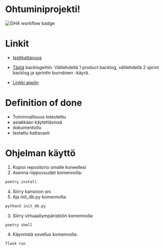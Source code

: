 # Ohtuminiprojekti!

![GHA workflow badge](https://github.com/jyrikangas/ohtuminiprojekti/workflows/CI/badge.svg)

# Linkit 

- [testikattavuus](https://app.codecov.io/gh/jyrikangas/ohtuminiprojekti)
- [Tästä](https://helsinkifi-my.sharepoint.com/:x:/g/personal/kajy_ad_helsinki_fi/Ef1LbjVAhbtOkqyw6ePnJrQBQsuSYnmgXV5_LpB7lgaqeA?e=40hfPr) backlogeihin. Välilehdellä 1 product backlog, välilehdellä 2 sprint backlog ja sprintin burndown -käyrä.

- [Linkki appiin](https://ohtuminiappli2.fly.dev:5000/)
# Definition of done

- Toiminnallisuus toteutettu
- asiakkaan käytettävissä
- dokumentoitu
- testattu kattavasti

# Ohjelman käyttö

  1. Kopioi repositorio omalle koneellesi
  2. Asenna riippuvuudet komennolla:
  ```bash
  poetry install
  ``` 
  4. Siirry kansioon src
  5. Aja init_db.py komennolla:
  ```bash
  python3 init_db.py
  ```
  3. Siirry virtuaaliympäristöön komennolla:
  ```bash
  poetry shell
  ```
  4. Käynnistä sovellus komennolla:
  ```bash
  flask run
  ```
        
